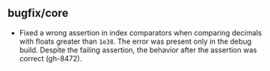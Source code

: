 ## bugfix/core

* Fixed a wrong assertion in index comparators when comparing decimals with
  floats greater than `1e38`. The error was present only in the debug build.
  Despite the failing assertion, the behavior after the assertion was correct
  (gh-8472).
